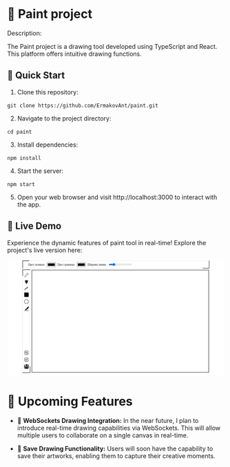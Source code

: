 # 🎨 Paint project

Description:

The Paint project is a drawing tool developed using TypeScript and React. This platform offers intuitive drawing functions.

## 🚀 Quick Start

1.  Clone this repository:

```
git clone https://github.com/ErmakovAnt/paint.git
```

2. Navigate to the project directory:

```
cd paint
```

3. Install dependencies:

```
npm install
```

4. Start the server:

```
npm start
```

5. Open your web browser and visit http://localhost:3000 to interact with the app.

## 🔗 Live Demo

Experience the dynamic features of paint tool in real-time! Explore the project's live version here:

[![**Online Store Live Demo**](https://github.com/ErmakovAnt/paint/raw/main/frontend/public/paint.png)](https://paint-hazel.vercel.app/)

# 🌟 Upcoming Features

- 🔄 **WebSockets Drawing Integration:**
  In the near future, I plan to introduce real-time drawing capabilities via WebSockets. This will allow multiple users to collaborate on a single canvas in real-time.

- 💾 **Save Drawing Functionality:**
  Users will soon have the capability to save their artworks, enabling them to capture their creative moments.
